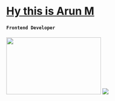# [Hy this is Arun M](https://arun496.github.io/apnafolio/)
#### `Frontend Developer`
<img width="250px" height="150px" src="https://media.giphy.com/media/f3iwJFOVOwuy7K6FFw/giphy.gif" />
<img src="https://img.shields.io/badge/-Java-brightgreen" />
